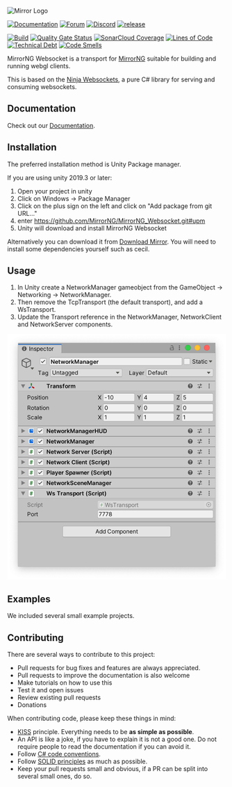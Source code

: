 ![Mirror Logo](https://i.imgur.com/ikP9eYs.png)

[![Documentation](https://img.shields.io/badge/documentation-brightgreen.svg)](https://mirrorng.github.io/MirrorNG_Websocket/)
[![Forum](https://img.shields.io/badge/forum-brightgreen.svg)](https://forum.unity.com/threads/mirror-networking-for-unity-aka-hlapi-community-edition.425437/)
[![Discord](https://img.shields.io/discord/343440455738064897.svg)](https://discordapp.com/invite/N9QVxbM)
[![release](https://img.shields.io/github/release/MirrorNG/MirrorNG_Websocket.svg)](https://github.com/MirrorNG/MirrorNG_Websocket/releases/latest)

[![Build](https://github.com/MirrorNG/MirrorNG_Websocket/workflows/CI/badge.svg)](https://github.com/MirrorNG/MirrorNG_Websocket/actions?query=workflow%3ACI)
[![Quality Gate Status](https://sonarcloud.io/api/project_badges/measure?project=MirrorNG_MirrorNG_Websocket&metric=alert_status)](https://sonarcloud.io/dashboard?id=MirrorNG_MirrorNG_Websocket)
[![SonarCloud Coverage](https://sonarcloud.io/api/project_badges/measure?project=MirrorNG_MirrorNG_Websocket&metric=coverage)](https://sonarcloud.io/component_measures?id=MirrorNG_MirrorNG_Websocket&metric=coverage)
[![Lines of Code](https://sonarcloud.io/api/project_badges/measure?project=MirrorNG_MirrorNG_Websocket&metric=ncloc)](https://sonarcloud.io/dashboard?id=MirrorNG_MirrorNG_Websocket)
[![Technical Debt](https://sonarcloud.io/api/project_badges/measure?project=MirrorNG_MirrorNG_Websocket&metric=sqale_index)](https://sonarcloud.io/dashboard?id=MirrorNG_MirrorNG_Websocket)
[![Code Smells](https://sonarcloud.io/api/project_badges/measure?project=MirrorNG_MirrorNG_Websocket&metric=code_smells)](https://sonarcloud.io/dashboard?id=MirrorNG_MirrorNG_Websocket)


MirrorNG Websocket is a transport for [MirrorNG](https://github.com/MirrorNG/MirrorNG) suitable for building and running webgl clients.

This is based on the [Ninja Websockets](https://github.com/ninjasource/Ninja.WebSockets), a pure C# library for serving and consuming websockets.

## Documentation
Check out our [Documentation](https://mirrorng.github.io/MirrorNG_Websocket/).

## Installation
The preferred installation method is Unity Package manager.

If you are using unity 2019.3 or later: 

1) Open your project in unity
2) Click on Windows -> Package Manager
3) Click on the plus sign on the left and click on "Add package from git URL..."
4) enter https://github.com/MirrorNG/MirrorNG_Websocket.git#upm
5) Unity will download and install MirrorNG Websocket

Alternatively you can download it from [Download Mirror](https://github.com/MirrorNG/MirrorNG_Websocket/releases).  You will need to install some dependencies yourself such as cecil.

## Usage

1) In Unity create a NetworkManager gameobject from the GameObject -> Networking -> NetworkManager.
2) Then remove the TcpTransport (the default transport), and add a WsTransport.
3) Update the Transport reference in the NetworkManager, NetworkClient and NetworkServer components.

![The WebSockets Transport component in the Inspector window](doc/WebsocketTransport.png)

## Examples
We included several small example projects.

## Contributing

There are several ways to contribute to this project:

* Pull requests for bug fixes and features are always appreciated.
* Pull requests to improve the documentation is also welcome
* Make tutorials on how to use this
* Test it and open issues
* Review existing pull requests
* Donations

When contributing code, please keep these things in mind:

* [KISS](https://en.wikipedia.org/wiki/KISS_principle) principle. Everything needs to be **as simple as possible**. 
* An API is like a joke,  if you have to explain it is not a good one.  Do not require people to read the documentation if you can avoid it.
* Follow [C# code conventions](https://docs.microsoft.com/en-us/dotnet/csharp/programming-guide/inside-a-program/coding-conventions).
* Follow [SOLID principles](https://en.wikipedia.org/wiki/SOLID) as much as possible. 
* Keep your pull requests small and obvious,  if a PR can be split into several small ones, do so.

